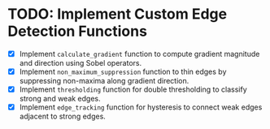 # TODO: Implement Custom Edge Detection Functions

- [x] Implement `calculate_gradient` function to compute gradient magnitude and direction using Sobel operators.
- [x] Implement `non_maximum_suppression` function to thin edges by suppressing non-maxima along gradient direction.
- [x] Implement `thresholding` function for double thresholding to classify strong and weak edges.
- [x] Implement `edge_tracking` function for hysteresis to connect weak edges adjacent to strong edges.
